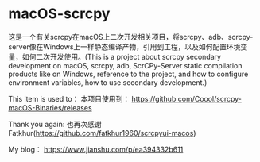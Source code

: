 # macOS-scrcpy

这是一个有关scrcpy在macOS上二次开发相关项目，将scrcpy、adb、scrcpy-server像在Windows上一样静态编译产物，引用到工程，以及如何配置环境变量，如何二次开发使用。(This is a project about scrcpy secondary development on macOS, scrcpy, adb, ScrCPy-Server static compilation products like on Windows, reference to the project, and how to configure environment variables, how to use secondary development.)

This item is used to：
本项目使用到：
https://github.com/Coool/scrcpy-macOS-Binaries/releases

Thank you again:
也再次感谢Fatkhur(https://github.com/fatkhur1960/scrcpyui-macos)

My blog：
https://www.jianshu.com/p/ea394332b611

